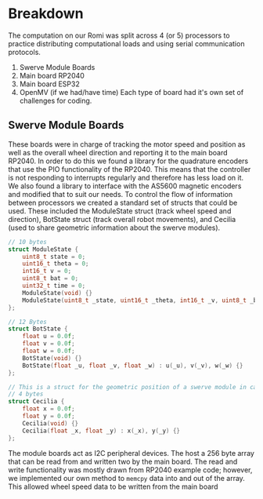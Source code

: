 # Breakdown
The computation on our Romi was split across 4 (or 5) processors to practice distributing computational loads and using serial communication protocols.
1. Swerve Module Boards
2. Main board RP2040
3. Main board ESP32
4. OpenMV (if we had/have time)
Each type of board had it's own set of challenges for coding.
## Swerve Module Boards
These boards were in charge of tracking the motor speed and position as well as the overall wheel direction and reporting it to the main board RP2040. In order to do this we found a library for the quadrature encoders that use the PIO functionality of the RP2040. This means that the controller is not responding to interrupts regularly and therefore has less load on it. We also found a library to interface with the AS5600 magnetic encoders and modified that to suit our needs. 
To control the flow of information between processors we created a standard set of structs that could be used. These included the ModuleState struct (track wheel speed and direction), BotState struct (track overall robot movements), and Cecilia (used to share geometric information about the swerve modules). 
```cpp
// 10 bytes
struct ModuleState {
    uint8_t state = 0;
    uint16_t theta = 0;
    int16_t v = 0;
    uint8_t bat = 0;
    uint32_t time = 0;
    ModuleState(void) {}
    ModuleState(uint8_t _state, uint16_t _theta, int16_t _v, uint8_t _bat, long _time) : state(_state), theta(_theta), v(_v), bat(_bat), time(_time) {}
};  

// 12 Bytes
struct BotState {
    float u = 0.0f;
    float v = 0.0f;
    float w = 0.0f;
    BotState(void) {}
    BotState(float _u, float _v, float _w) : u(_u), v(_v), w(_w) {}
};

// This is a struct for the geometric position of a swerve module in case you can't tell from the name
// 4 bytes
struct Cecilia {
    float x = 0.0f;
    float y = 0.0f;
    Cecilia(void) {}
    Cecilia(float _x, float _y) : x(_x), y(_y) {}
};
```
The module boards act as I2C peripheral devices. The host a 256 byte array that can be read from and written two by the main board. The read and write functionality was mostly drawn from RP2040 example code; however, we implemented our own method to `memcpy` data into and out of the array. This allowed wheel speed data to be written from the main board